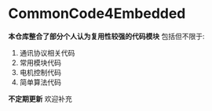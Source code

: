 # CommonCode4Embedded

**本仓库整合了部分个人认为复用性较强的代码模块**
包括但不限于:
  1. 通讯协议相关代码
  2. 常用模块代码
  3. 电机控制代码
  4. 简单算法代码

**不定期更新**
欢迎补充
